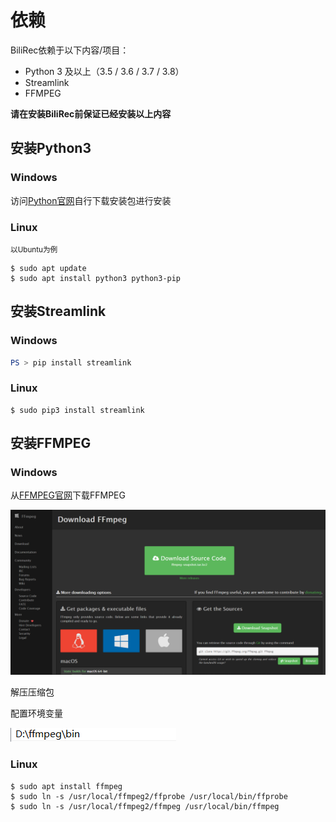 # 依赖

BiliRec依赖于以下内容/项目：

- Python 3 及以上（3.5 / 3.6 / 3.7 / 3.8）
- Streamlink
- FFMPEG

**请在安装BiliRec前保证已经安装以上内容**

## 安装Python3

### Windows

访问[Python官网](https://python.org)自行下载安装包进行安装

### Linux

<small>以Ubuntu为例</small>

```shell
$ sudo apt update
$ sudo apt install python3 python3-pip
```

## 安装Streamlink

### Windows

```powershell
PS > pip install streamlink
```

### Linux

```shell
$ sudo pip3 install streamlink
```

## 安装FFMPEG

### Windows

从[FFMPEG官网](https://ffmpeg.org/download.html)下载FFMPEG

![FFMPEG](./images/FFMPEG.png)

解压压缩包

配置环境变量

![FFMPEG](./images/FFMPEG_PATH.png)

### Linux

```shell
$ sudo apt install ffmpeg
$ sudo ln -s /usr/local/ffmpeg2/ffprobe /usr/local/bin/ffprobe
$ sudo ln -s /usr/local/ffmpeg2/ffmpeg /usr/local/bin/ffmpeg
```

